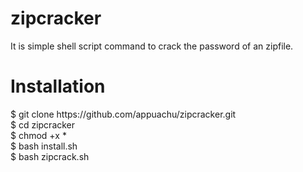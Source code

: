 # zipcracker
It is simple shell script command to crack the password of an zipfile.

<h1>Installation</h1>
$ git clone https://github.com/appuachu/zipcracker.git<br>
$ cd zipcracker<br>
$ chmod +x *<br>
$ bash install.sh<br>
$ bash zipcrack.sh
